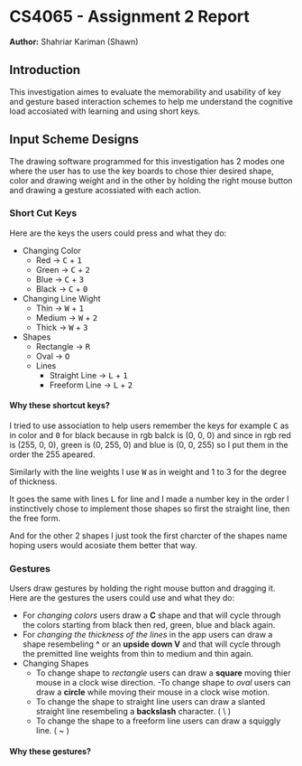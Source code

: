 # CS4065 - Assignment 2 Report

**Author:** Shahriar Kariman (Shawn)

## Introduction

This investigation aimes to evaluate the memorability and usability of key and gesture based interaction schemes to help me understand the cognitive load accosiated with learning and using short keys.

## Input Scheme Designs

The drawing software programmed for this investigation has 2 modes one where the user has to use the key boards to chose thier desired shape, color and drawing weight and in the other by holding the right mouse button and drawing a gesture acossiated with each action.

### Short Cut Keys

Here are the keys the users could press and what they do:

- Changing Color
  - Red $\rightarrow$ <kbd>C</kbd> + <kbd>1</kbd>
  - Green $\rightarrow$ <kbd>C</kbd> + <kbd>2</kbd>
  - Blue $\rightarrow$  <kbd>C</kbd> + <kbd>3</kbd>
  - Black $\rightarrow$  <kbd>C</kbd> + <kbd>0</kbd>
- Changing Line Wight
  - Thin $\rightarrow$ <kbd>W</kbd> + <kbd>1</kbd>
  - Medium $\rightarrow$ <kbd>W</kbd> + <kbd>2</kbd>
  - Thick $\rightarrow$ <kbd>W</kbd> + <kbd>3</kbd>
- Shapes
  - Rectangle $\rightarrow$ <kbd>R</kbd>
  - Oval $\rightarrow$ <kbd>O</kbd>
  - Lines
    - Straight Line $\rightarrow$ <kbd>L</kbd> + <kbd>1</kbd>
    - Freeform Line $\rightarrow$ <kbd>L</kbd> + <kbd>2</kbd>

#### Why these shortcut keys?

I tried to use association to help users remember the keys for example <kbd>C</kbd> as in color and <kbd>0</kbd> for black because in rgb balck is (0, 0, 0) and since in rgb red is (255, 0, 0), green is (0, 255, 0) and blue is (0, 0, 255) so I put them in the order the 255 apeared.

Similarly with the line weights I use <kbd>W</kbd> as in weight and 1 to 3 for the degree of thickness.

It goes the same with lines <kbd>L</kbd> for line and I made a number key in the order I instinctively chose to implement those shapes so first the straight line, then the free form.

And for the other 2 shapes I just took the first charcter of the shapes name hoping users would acosiate them better that way.

### Gestures

Users draw gestures by holding the right mouse button and dragging it. Here are the gestures the users could use and what they do:

- For *changing colors* users draw a **C** shape and that will cycle through the colors starting from black then red, green, blue and black again.
- For *changing the thickness of the lines* in the app users can draw a shape resembeling **^** or an **upside down V** and that will cycle through the premitted line weights from thin to medium and thin again.
- Changing Shapes
  - To change shape to *rectangle* users can draw a **square** moving thier mouse in a clock wise direction.
  -To change shape to *oval* users can draw a **circle** while moving their mouse in a clock wise motion.
  - To change the shape to straight line users can draw a slanted straight line resembeling a **backslash** character. ( \\ )
  - To change the shape to a freeform line users can draw a squiggly line. ( ~ )

#### Why these gestures?

